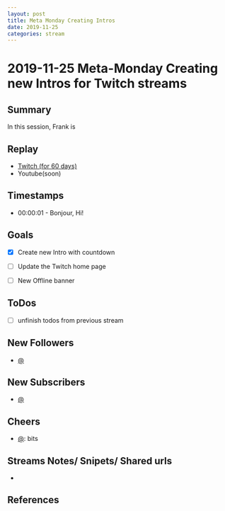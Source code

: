 ```yaml
---
layout: post
title: Meta Monday Creating Intros
date: 2019-11-25
categories: stream
---
```



# 2019-11-25 Meta-Monday Creating new Intros for Twitch streams

## Summary

In this session, Frank is 

## Replay


- [Twitch (for 60 days)](https://www.twitch.tv/videos/)
- Youtube(soon)


## Timestamps


- 00:00:01 - Bonjour, Hi!


Goals
-----

- [X] Create new Intro with countdown
- [ ] Update the Twitch home page
- [ ] New Offline banner



ToDos
-----
- [ ] unfinish todos from previous stream


New Followers
-------------

- [@](https://www.twitch.tv/)


New Subscribers
---------------

- [@](https://www.twitch.tv/)



Cheers
------

- [@](https://www.twitch.tv/):  bits



Streams Notes/ Snipets/ Shared urls
-----------------------------------

- 


References
----------

